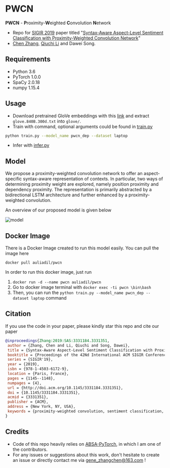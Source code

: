 # PWCN

**PWCN** - **P**roximity-**W**eighted **C**onvolution **N**etwork
* Repo for [SIGIR 2019](https://sigir.org/sigir2019/
) paper titled "[Syntax-Aware Aspect-Level Sentiment Classification with Proximity-Weighted Convolution Network](https://arxiv.org/abs/1909.10171)" 
* [Chen Zhang](https://genezc.github.io), [Qiuchi Li](https://qiuchili.github.io) and Dawei Song.

## Requirements

* Python 3.6
* PyTorch 1.0.0
* SpaCy 2.0.18
* numpy 1.15.4

## Usage

* Download pretrained GloVe embeddings with this [link](http://nlp.stanford.edu/data/wordvecs/glove.840B.300d.zip) and extract `glove.840B.300d.txt` into `glove/`.
* Train with command, optional arguments could be found in [train.py](/train.py)
```bash
python train.py --model_name pwcn_dep --dataset laptop
```
* Infer with [infer.py](/infer.py)

## Model

We propose a proximity-weighted convolution network to offer an aspect-specific syntax-aware representation of contexts. In particular, two ways of determining proximity weight are explored, namely position proximity and dependency proximity. The representation is primarily abstracted by a bidirectional LSTM architecture and further enhanced by a proximity-weighted convolution.

An overview of our proposed model is given below

![model](/assets/sigir2019pwcn-fig1.png)

## Docker Image

There is a Docker Image created to run this model easily. You can pull the image here 

```
docker pull auliadil/pwcn
```

In order to run this docker image, just run 
1. `docker run -d --name pwcn auliadil/pwcn`
2. Go to docker image terminal with `docker exec -ti pwcn \bin\bash`
3. Then, you can run the `python train.py --model_name pwcn_dep --dataset laptop` command


## Citation

If you use the code in your paper, please kindly star this repo and cite our paper

```bibtex
@inproceedings{Zhang:2019:SAS:3331184.3331351,
 author = {Zhang, Chen and Li, Qiuchi and Song, Dawei},
 title = {Syntax-Aware Aspect-Level Sentiment Classification with Proximity-Weighted Convolution Network},
 booktitle = {Proceedings of the 42Nd International ACM SIGIR Conference on Research and Development in Information Retrieval},
 series = {SIGIR'19},
 year = {2019},
 isbn = {978-1-4503-6172-9},
 location = {Paris, France},
 pages = {1145--1148},
 numpages = {4},
 url = {http://doi.acm.org/10.1145/3331184.3331351},
 doi = {10.1145/3331184.3331351},
 acmid = {3331351},
 publisher = {ACM},
 address = {New York, NY, USA},
 keywords = {proximity-weighted convolution, sentiment classification, syntax-awareness},
}
```

## Credits

* Code of this repo heavily relies on [ABSA-PyTorch](https://github.com/songyouwei/ABSA-PyTorch), in which I am one of the contributors.
* For any issues or suggestions about this work, don't hesitate to create an issue or directly contact me via [gene_zhangchen@163.com](mailto:gene_zhangchen@163.com) !
